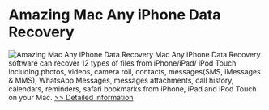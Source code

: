 # Amazing Mac Any iPhone Data Recovery
![Amazing Mac Any iPhone Data Recovery](https://mycommerce.akamaized.net/api/pimages/P300864435/BIG/300864435.JPG)
Mac Any iPhone Data Recovery software can recover 12 types of files from iPhone/iPad/ iPod Touch including photos, videos, camera roll, contacts, messages(SMS, iMessages & MMS), WhatsApp Messages, messages attachments, call history, calendars, reminders, safari bookmarks from iPhone, iPad and iPod Touch on your Mac.
[>> Detailed information](https://secure.shareit.com/shareit/product.html?productid=300864435&affiliateid=200057808)